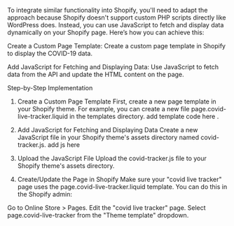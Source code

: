 To integrate similar functionality into Shopify, you'll need to adapt the approach because Shopify doesn't support custom PHP scripts directly like WordPress does. Instead, you can use JavaScript to fetch and display data dynamically on your Shopify page. Here’s how you can achieve this:

Create a Custom Page Template: Create a custom page template in Shopify to display the COVID-19 data.

Add JavaScript for Fetching and Displaying Data: Use JavaScript to fetch data from the API and update the HTML content on the page.

Step-by-Step Implementation
1. Create a Custom Page Template
First, create a new page template in your Shopify theme. For example, you can create a new file page.covid-live-tracker.liquid in the templates directory.
add template code here . 

2. Add JavaScript for Fetching and Displaying Data
Create a new JavaScript file in your Shopify theme's assets directory named covid-tracker.js.
add js here
3. Upload the JavaScript File
Upload the covid-tracker.js file to your Shopify theme's assets directory.

4. Create/Update the Page in Shopify
Make sure your "covid live tracker" page uses the page.covid-live-tracker.liquid template. You can do this in the Shopify admin:

Go to Online Store > Pages.
Edit the "covid live tracker" page.
Select page.covid-live-tracker from the "Theme template" dropdown.


